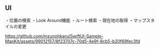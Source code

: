 ## UI

・位置の検索
・Look Around機能
・ルート検索
・現在地の取得
・マップスタイルの変更

https://github.com/mzunohkaru/SwiftUI-Sample-MapKit/assets/99012157/8f23707c-70d5-4e9f-8cb5-b20f69fec3fd



